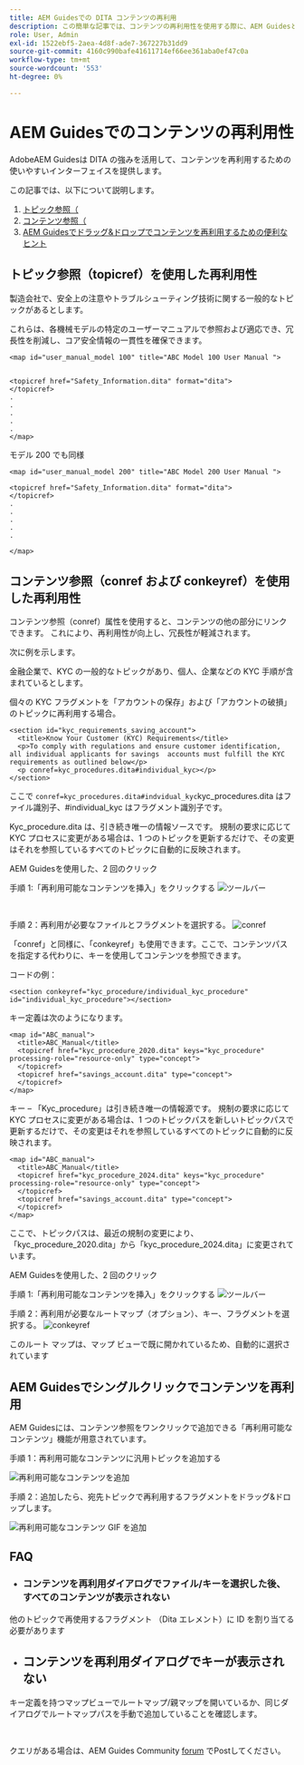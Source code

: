 ```yaml
---
title: AEM Guidesでの DITA コンテンツの再利用
description: この簡単な記事では、コンテンツの再利用性を使用する際に、AEM Guidesと DITA がどのように時間と労力を節約できるかを説明します
role: User, Admin
exl-id: 1522ebf5-2aea-4d8f-ade7-367227b31dd9
source-git-commit: 4160c990bafe41611714ef66ee361aba0ef47c0a
workflow-type: tm+mt
source-wordcount: '553'
ht-degree: 0%

---
```


# AEM Guidesでのコンテンツの再利用性

AdobeAEM Guidesは DITA の強みを活用して、コンテンツを再利用するための使いやすいインターフェイスを提供します。

この記事では、以下について説明します。

1. [トピック参照（](#reusability-using-topic-referencestopicref)
2. [コンテンツ参照（](#reusability-using-content-reference-conref--conkeyref)
3. [AEM Guidesでドラッグ&amp;ドロップでコンテンツを再利用するための便利なヒント](#reuse-content-with-a-single-click-in-aem-guides)

## トピック参照（topicref）を使用した再利用性



製造会社で、安全上の注意やトラブルシューティング技術に関する一般的なトピックがあるとします。

これらは、各機械モデルの特定のユーザーマニュアルで参照および適応でき、冗長性を削減し、コア安全情報の一貫性を確保できます。

```
<map id="user_manual_model 100" title="ABC Model 100 User Manual ">


<topicref href="Safety_Information.dita" format="dita">
</topicref>
.
.
.
.
.
</map>
```


モデル 200 でも同様

```
<map id="user_manual_model 200" title="ABC Model 200 User Manual ">

<topicref href="Safety_Information.dita" format="dita">
</topicref>
.
.
.
.
.
  
</map>
```

## コンテンツ参照（conref および conkeyref）を使用した再利用性

コンテンツ参照（conref）属性を使用すると、コンテンツの他の部分にリンクできます。 これにより、再利用性が向上し、冗長性が軽減されます。

次に例を示します。

金融企業で、KYC の一般的なトピックがあり、個人、企業などの KYC 手順が含まれているとします。

個々の KYC フラグメントを「アカウントの保存」および「アカウントの破損」のトピックに再利用する場合。

```
<section id="kyc_requirements_saving_account">
  <title>Know Your Customer (KYC) Requirements</title>
  <p>To comply with regulations and ensure customer identification, all individual applicants for savings  accounts must fulfill the KYC requirements as outlined below</p>
  <p conref=kyc_procedures.dita#individual_kyc></p>
</section>
```

ここで `conref=kyc_procedures.dita#indvidual_kyc`kyc_procedures.dita はファイル識別子、#individual_kyc はフラグメント識別子です。

Kyc_procedure.dita は、引き続き唯一の情報ソースです。 規制の要求に応じて KYC プロセスに変更がある場合は、1 つのトピックを更新するだけで、その変更はそれを参照しているすべてのトピックに自動的に反映されます。

AEM Guidesを使用した、2 回のクリック

手順 1:「再利用可能なコンテンツを挿入」をクリックする
![ ツールバー ](../../assets/publishing/content-reusability_image1.png)

<br>

手順 2：再利用が必要なファイルとフラグメントを選択する。
![conref](../../assets/publishing/content-reusability_image2.png)

「conref」と同様に、「conkeyref」も使用できます。ここで、コンテンツパスを指定する代わりに、キーを使用してコンテンツを参照できます。

コードの例：

```
<section conkeyref="kyc_procedure/individual_kyc_procedure" id="individual_kyc_procedure"></section>
```

キー定義は次のようになります。

```
<map id="ABC_manual">
  <title>ABC_Manual</title>
  <topicref href="kyc_procedure_2020.dita" keys="kyc_procedure" processing-role="resource-only" type="concept">
  </topicref>
  <topicref href="savings_account.dita" type="concept">
  </topicref>
</map>
```

キー – 「Kyc_procedure」は引き続き唯一の情報源です。 規制の要求に応じて KYC プロセスに変更がある場合は、1 つのトピックパスを新しいトピックパスで更新するだけで、その変更はそれを参照しているすべてのトピックに自動的に反映されます。

```
<map id="ABC_manual">
  <title>ABC_Manual</title>
  <topicref href="kyc_procedure_2024.dita" keys="kyc_procedure" processing-role="resource-only" type="concept">
  </topicref>
  <topicref href="savings_account.dita" type="concept">
  </topicref>
</map>
```

ここで、トピックパスは、最近の規制の変更により、「kyc_procedure_2020.dita」から「kyc_procedure_2024.dita」に変更されています。

AEM Guidesを使用した、2 回のクリック

手順 1:「再利用可能なコンテンツを挿入」をクリックする
![ ツールバー ](../../assets/publishing/content-reusability_image1.png)

手順 2：再利用が必要なルートマップ（オプション）、キー、フラグメントを選択する。
![conkeyref](../../assets/publishing/content-reusability_image3.png)

このルート マップは、マップ ビューで既に開かれているため、自動的に選択されています


## AEM Guidesでシングルクリックでコンテンツを再利用

AEM Guidesには、コンテンツ参照をワンクリックで追加できる「再利用可能なコンテンツ」機能が用意されています。

手順 1：再利用可能なコンテンツに汎用トピックを追加する

![ 再利用可能なコンテンツを追加 ](../../assets/publishing/content-reusability_image4.png)

手順 2：追加したら、宛先トピックで再利用するフラグメントをドラッグ&amp;ドロップします。

![ 再利用可能なコンテンツ GIF を追加 ](../../assets/publishing/content-reusability_image5.gif)



## FAQ

- ### コンテンツを再利用ダイアログでファイル/キーを選択した後、すべてのコンテンツが表示されない

他のトピックで再使用するフラグメント （Dita エレメント）に ID を割り当てる必要があります

- ## コンテンツを再利用ダイアログでキーが表示されない

キー定義を持つマップビューでルートマップ/親マップを開いているか、同じダイアログでルートマップパスを手動で追加していることを確認します。


<br>


クエリがある場合は、AEM Guides Community [forum](https://experienceleaguecommunities.adobe.com/t5/experience-manager-guides/ct-p/aem-xml-documentation) でPostしてください。
